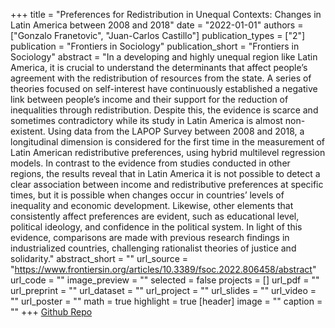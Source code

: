+++
title = "Preferences for Redistribution in Unequal Contexts: Changes in Latin America between 2008 and 2018"
date = "2022-01-01"
authors = ["Gonzalo Franetovic", "Juan-Carlos Castillo"]
publication_types = ["2"]
publication = "Frontiers in Sociology"
publication_short = "Frontiers in Sociology"
abstract = "In a developing and highly unequal region like Latin America, it is crucial to understand the determinants that affect people’s agreement with the redistribution of resources from the state. A series of theories focused on self-interest have continuously established a negative link between people’s income and their support for the reduction of inequalities through redistribution. Despite this, the evidence is scarce and sometimes contradictory while its study in Latin America is almost non-existent. Using data from the LAPOP Survey between 2008 and 2018, a longitudinal dimension is considered for the first time in the measurement of Latin American redistributive preferences, using hybrid multilevel regression models. In contrast to the evidence from studies conducted in other regions, the results reveal that in Latin America it is not possible to detect a clear association between income and redistributive preferences at specific times, but it is possible when changes occur in countries’ levels of inequality and economic development. Likewise, other elements that consistently affect preferences are evident, such as educational level, political ideology, and confidence in the political system. In light of this evidence, comparisons are made with previous research findings in industrialized countries, challenging rationalist theories of justice and solidarity."
abstract_short = ""
url_source = "https://www.frontiersin.org/articles/10.3389/fsoc.2022.806458/abstract"
url_code = ""
image_preview = ""
selected = false
projects = []
url_pdf = ""
url_preprint = ""
url_dataset = ""
url_project = ""
url_slides = ""
url_video = ""
url_poster = ""
math = true
highlight = true
[header]
image = ""
caption = ""
+++
[Github Repo](https://github.com/justicia-distributiva/redist_lapop)
